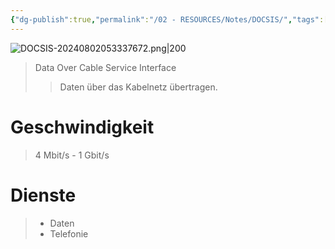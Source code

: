 ```yaml
---
{"dg-publish":true,"permalink":"/02 - RESOURCES/Notes/DOCSIS/","tags":["netzwerk","hardware"],"noteIcon":"","updated":"2024-08-02T05:43:00.238+02:00"}
---
```


![DOCSIS-20240802053337672.png|200](/img/user/02%20-%20RESOURCES/Files/IMG/DOCSIS-20240802053337672.png)
>Data Over Cable Service Interface
>>Daten über das Kabelnetz übertragen.

# Geschwindigkeit
>4 Mbit/s - 1 Gbit/s

# Dienste
>- Daten 
>- Telefonie